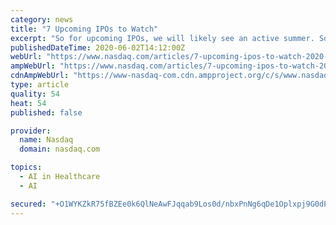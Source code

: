 ```yaml
---
category: news
title: "7 Upcoming IPOs to Watch"
excerpt: "So for upcoming IPOs, we will likely see an active summer. Some of the recent offerings do show that investors are eager for deals. There was the IPO for SelectQuote (NYSE:SLQT), which operates a platform to sell Medicare Advantage and other insurance products."
publishedDateTime: 2020-06-02T14:12:00Z
webUrl: "https://www.nasdaq.com/articles/7-upcoming-ipos-to-watch-2020-06-02"
ampWebUrl: "https://www.nasdaq.com/articles/7-upcoming-ipos-to-watch-2020-06-02?amp"
cdnAmpWebUrl: "https://www-nasdaq-com.cdn.ampproject.org/c/s/www.nasdaq.com/articles/7-upcoming-ipos-to-watch-2020-06-02?amp"
type: article
quality: 54
heat: 54
published: false

provider:
  name: Nasdaq
  domain: nasdaq.com

topics:
  - AI in Healthcare
  - AI

secured: "+O1WYKZkR75fBZEe0k6QlNeAwFJqqab9Los0d/nbxPnNg6qDe1Oplxpj9G0dPa3xMNg8132FK3tn0u7RRvRoEk5JXnAmxgOhKXoVzVq+lEmBgQRx6U7VeutD06Q29Xn8OWHD0hD2OT7FNNpCtAP1oEc1pOfhwdv3zBFTn6V+4bbDFXGcVNfjeLBrcFmYpbe7VviJjCMhLXEdIJvpyaV3t/HrqLko+mFcI9K91KfeGsdDnqOYkmWMNd+c9DzRAJDy/anjExU5TdCKnaHG+jSg6HWSIwAqxKIUIaomoesXKlNBERons9j1sLW7J4fMlOvnBpjw7JKb8aNipB8nqZHXUcMnKEthevhQmC02UDR+OXkSjD5DhJZhuhjWlELfCSc2x9gvyVhz8H7erOyvWOZNRiSIt2JdSXVFjEC/jYXkcmv02CRcGa1svIjAFj480gPWYmAAXgFz5M9/udGjNgFDHkrf4j/wT2UxtG1rc1e5vx0=;RGvDFZw+44fPzdT9H6NY3g=="
---
```


